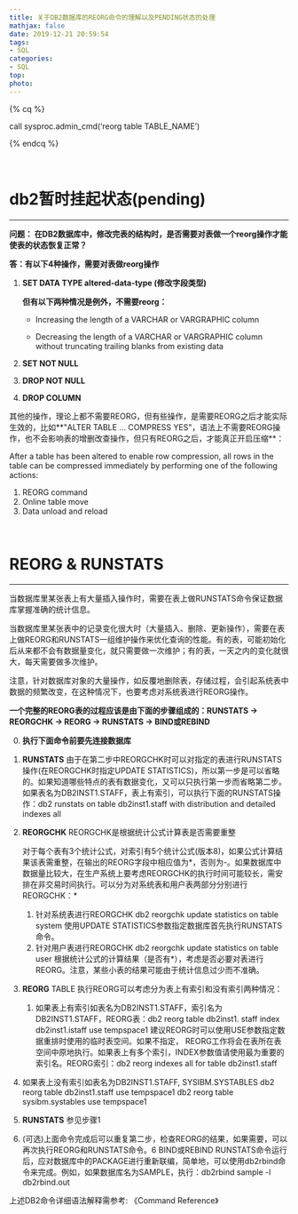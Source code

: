 ```yaml
---
title: 关于DB2数据库的REORG命令的理解以及PENDING状态的处理
mathjax: false
date: 2019-12-21 20:59:54
tags:
- SQL
categories:
- SQL
top:
photo:
---
```




{% cq %}

call sysproc.admin_cmd(‘reorg table TABLE_NAME’)

{% endcq %}

<!-- more -->

<br>

# db2暂时挂起状态(pending)

---

**问题： 在DB2数据库中，修改完表的结构时，是否需要对表做一个reorg操作才能使表的状态恢复正常？**

**答：有以下4种操作，需要对表做reorg操作**

1. **SET DATA TYPE altered-data-type (修改字段类型)**

   **但有以下两种情况是例外，不需要reorg：**

   - Increasing the length of a VARCHAR or VARGRAPHIC column       

   - Decreasing the length of a VARCHAR or VARGRAPHIC column without truncating trailing blanks from existing data

2. **SET NOT NULL**
3. **DROP NOT NULL**
4. **DROP COLUMN**

其他的操作，理论上都不需要REORG，但有些操作，是需要REORG之后才能实际生效的，比如**"ALTER TABLE ... COMPRESS YES"，语法上不需要REORG操作，也不会影响表的增删改查操作，但只有REORG之后，才能真正开启压缩**：

After a table has been altered to enable row compression, all rows in the table can be compressed immediately by performing one of the following actions:

1. REORG command   
2. Online table move     
3. Data unload and reload

<br>

# REORG & RUNSTATS

---

当数据库里某张表上有大量插入操作时，需要在表上做RUNSTATS命令保证数据库掌握准确的统计信息。

当数据库里某张表中的记录变化很大时（大量插入、删除、更新操作），需要在表上做REORG和RUNSTATS一组维护操作来优化查询的性能。有的表，可能初始化后从来都不会有数据量变化，就只需要做一次维护；有的表，一天之内的变化就很大，每天需要做多次维护。

注意，针对数据库对象的大量操作，如反覆地删除表，存储过程，会引起系统表中数据的频繁改变，在这种情况下，也要考虑对系统表进行REORG操作。

**一个完整的REORG表的过程应该是由下面的步骤组成的：RUNSTATS -> REORGCHK -> REORG -> RUNSTATS -> BIND或REBIND** 

0. **执行下面命令前要先连接数据库**

1. **RUNSTATS** 由于在第二步中REORGCHK时可以对指定的表进行RUNSTATS操作(在REORGCHK时指定UPDATE STATISTICS)，所以第一步是可以省略的。如果知道哪些特点的表有数据变化，又可以只执行第一步而省略第二步。如果表名为DB2INST1.STAFF，表上有索引，可以执行下面的RUNSTATS操作：db2 runstats on table db2inst1.staff with distribution and detailed indexes all 

2. **REORGCHK** REORGCHK是根据统计公式计算表是否需要重整

   对于每个表有3个统计公式，对索引有5个统计公式(版本8)，如果公式计算结果该表需重整，在输出的REORG字段中相应值为*，否则为-。如果数据库中数据量比较大，在生产系统上要考虑REORGCHK的执行时间可能较长，需安排在非交易时间执行。可以分为对系统表和用户表两部分分别进行REORGCHK：*

   1. 针对系统表进行REORGCHK db2 reorgchk update statistics on table system 使用UPDATE STATISTICS参数指定数据库首先执行RUNSTATS命令。
   2. 针对用户表进行REORGCHK db2 reorgchk update statistics on table user 根据统计公式的计算结果（是否有*），考虑是否必要对表进行REORG。注意，某些小表的结果可能由于统计信息过少而不准确。

3. **REORG** TABLE 执行REORG可以考虑分为表上有索引和没有索引两种情况：

   1. 如果表上有索引如表名为DB2INST1.STAFF，索引名为DB2INST1.STAFF，REORG表：db2 reorg table db2inst1. staff index db2inst1.istaff use tempspace1 建议REORG时可以使用USE参数指定数据重排时使用的临时表空间。如果不指定， REORG工作将会在表所在表空间中原地执行。如果表上有多个索引，INDEX参数值请使用最为重要的索引名。REORG索引：db2 reorg indexes all for table db2inst1.staff 
2. 如果表上没有索引如表名为DB2INST1.STAFF, SYSIBM.SYSTABLES db2 reorg table db2inst1.staff use tempspace1 db2 reorg table sysibm.systables use tempspace1
   
4.  **RUNSTATS** 参见步骤1

5. (可选)上面命令完成后可以重复第二步，检查REORG的结果，如果需要，可以再次执行REORG和RUNSTATS命令。6 BIND或REBIND RUNSTATS命令运行后，应对数据库中的PACKAGE进行重新联编，简单地，可以使用db2rbind命令来完成。例如，如果数据库名为SAMPLE，执行：db2rbind sample -l db2rbind.out 

上述DB2命令详细语法解释需参考: 《Command Reference》

<br>

